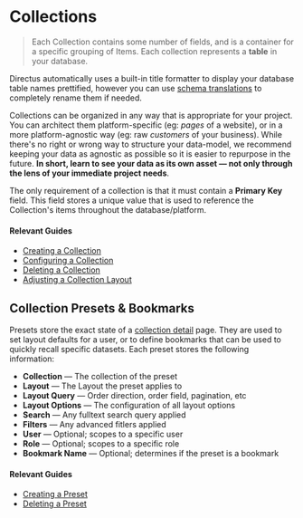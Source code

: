 # Collections

> Each Collection contains some number of fields, and is a container for a specific grouping of Items. Each collection represents a **table** in your database.

Directus automatically uses a built-in title formatter to display your database table names prettified, however you can use [schema translations](/concepts/internationalization/#schema-translations) to completely rename them if needed.

Collections can be organized in any way that is appropriate for your project. You can architect them platform-specific
(eg: _pages_ of a website), or in a more platform-agnostic way (eg: raw _customers_ of your business). While there's no
right or wrong way to structure your data-model, we recommend keeping your data as agnostic as possible so it is easier
to repurpose in the future. **In short, learn to see your data as its own asset — not only through the lens of your
immediate project needs**.

The only requirement of a collection is that it must contain a **Primary Key** field. This field stores a unique value that is used to reference the Collection's items throughout the database/platform.

#### Relevant Guides

- [Creating a Collection](/guides/collections/#creating-a-collection)
- [Configuring a Collection](/guides/collections/#configuring-a-collection)
- [Deleting a Collection](/guides/collections/#deleting-a-collection)
- [Adjusting a Collection Layout](/guides/collections/#adjusting-a-collection-layout)

## Collection Presets & Bookmarks

Presets store the exact state of a [collection detail](/concepts/app-overview/#collection-detail) page. They are used to set layout defaults for a user, or to define bookmarks that can be used to quickly recall specific datasets. Each preset stores the following information:

- **Collection** — The collection of the preset
- **Layout** — The Layout the preset applies to
- **Layout Query** — Order direction, order field, pagination, etc
- **Layout Options** — The configuration of all layout options
- **Search** — Any fulltext search query applied
- **Filters** — Any advanced fitlers applied
- **User** — Optional; scopes to a specific user
- **Role** — Optional; scopes to a specific role
- **Bookmark Name** — Optional; determines if the preset is a bookmark

#### Relevant Guides

- [Creating a Preset](/guides/presets/#creating-a-preset)
- [Deleting a Preset](/guides/presets/#deleting-a-preset)
